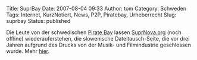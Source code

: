 Title: SuprBay
Date: 2007-08-04 09:33
Author: tom
Category: Schweden
Tags: Internet, KurzNotiert, News, P2P, Piratebay, Urheberrecht
Slug: suprbay
Status: published

Die Leute von der schwedischen [Pirate Bay](http://thepiratebay.org)
lassen [SuprNova.org](http://suprnova.org/) (noch offline)
wiederauferstehen, die slowenische Dateitausch-Seite, die vor drei
Jahren aufgrund des Drucks von der Musik- und Filmindustrie geschlossen
wurde. Mehr [hier](http://blog.brokep.com/2007/08/03/suprnova/).


